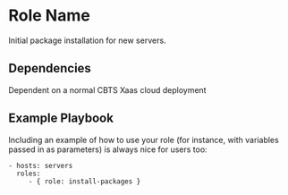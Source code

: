 Role Name
=========

Initial package installation for new servers. 

Dependencies
------------

Dependent on a normal CBTS Xaas cloud deployment

Example Playbook
----------------

Including an example of how to use your role (for instance, with variables passed in as parameters) is always nice for users too:

    - hosts: servers
      roles:
         - { role: install-packages }


